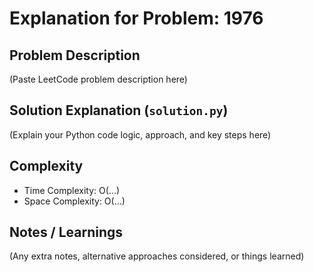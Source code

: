 # Explanation for Problem: 1976

## Problem Description

(Paste LeetCode problem description here)

## Solution Explanation (`solution.py`)

(Explain your Python code logic, approach, and key steps here)

## Complexity

- Time Complexity: O(...)
- Space Complexity: O(...)

## Notes / Learnings

(Any extra notes, alternative approaches considered, or things learned)
